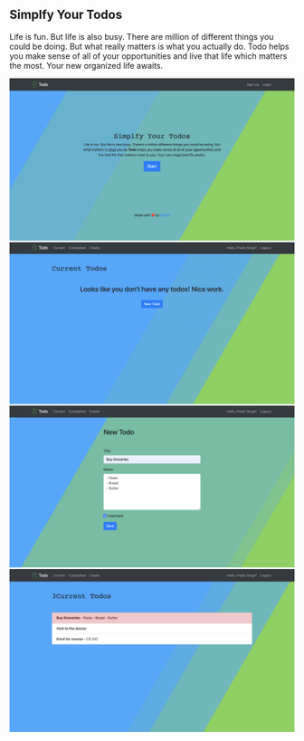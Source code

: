 ## Simplfy Your Todos
Life is fun. But life is also busy. There are million of different things you could be doing. But what really matters is what you actually do.
Todo helps you make sense of all of your opportunities and live that life which matters the most. Your new organized life awaits.



![](demo/1.png)
![](demo/2.png)
![](demo/3.png)
![](demo/4.png)

